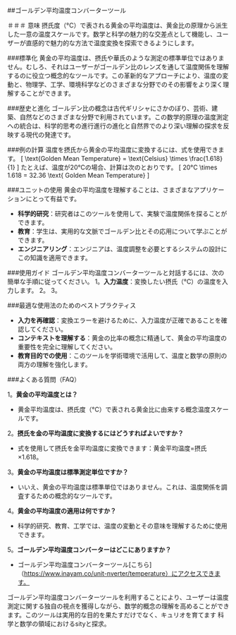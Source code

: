 ##ゴールデン平均温度コンバーターツール

＃＃＃ 意味
摂氏度（°C）で表される黄金の平均温度は、黄金比の原理から派生した一意の温度スケールです。数学と科学の魅力的な交差点として機能し、ユーザーが直感的で魅力的な方法で温度変換を探索できるようにします。

###標準化
黄金の平均温度は、摂氏や華氏のような測定の標準単位ではありません。むしろ、それはユーザーがゴールデン比のレンズを通して温度関係を理解するのに役立つ概念的なツールです。この革新的なアプローチにより、温度の変動と、物理学、工学、環境科学などのさまざまな分野でのその影響をより深く理解することができます。

###歴史と進化
ゴールデン比の概念は古代ギリシャにさかのぼり、芸術、建築、自然などのさまざまな分野で利用されています。この数学的原理の温度測定への統合は、科学的思考の進行進行の進化と自然界でのより深い理解の探求を反映する現代の発達です。

###例の計算
温度を摂氏から黄金の平均温度に変換するには、式を使用できます。
\[ \text{Golden Mean Temperature} = \text{Celsius} \times \frac{1.618}{1} \]
たとえば、温度が20°Cの場合、計算は次のとおりです。
\[ 20°C \times 1.618 = 32.36 \text{ Golden Mean Temperature} \]

###ユニットの使用
黄金の平均温度を理解することは、さまざまなアプリケーションにとって有益です。
-  **科学的研究**：研究者はこのツールを使用して、実験で温度関係を探ることができます。
-  **教育**：学生は、実用的な文脈でゴールデン比とその応用について学ぶことができます。
-  **エンジニアリング**：エンジニアは、温度調整を必要とするシステムの設計にこの知識を適用できます。

###使用ガイド
ゴールデン平均温度コンバーターツールと対話するには、次の簡単な手順に従ってください。
1。**入力温度**：変換したい摂氏（°C）の温度を入力します。
2。
3。

###最適な使用法のためのベストプラクティス
-  **入力を再確認**：変換エラーを避けるために、入力温度が正確であることを確認してください。
-  **コンテキストを理解する**：黄金の比率の概念に精通して、黄金の平均温度の重要性を完全に理解してください。
-  **教育目的での使用**：このツールを学術環境で活用して、温度と数学の原則の両方の理解を強化します。

###よくある質問（FAQ）

1。**黄金の平均温度とは？**
- 黄金平均温度は、摂氏度（°C）で表される黄金比に由来する概念温度スケールです。

2。**摂氏を金の平均温度に変換するにはどうすればよいですか？**
- 式を使用して摂氏を金平均温度に変換できます：黄金平均温度=摂氏×1.618。

3。**黄金の平均温度は標準測定単位ですか？**
- いいえ、黄金の平均温度は標準単位ではありません。これは、温度関係を調査するための概念的なツールです。

4。**黄金の平均温度の適用は何ですか？**
- 科学的研究、教育、工学では、温度の変動とその意味を理解するために使用できます。

5。**ゴールデン平均温度コンバーターはどこにありますか？**
- ゴールデン平均温度コンバーターツール[こちら]（https://www.inayam.co/unit-nverter/temperature）にアクセスできます。

ゴールデン平均温度コンバーターツールを利用することにより、ユーザーは温度測定に関する独自の視点を獲得しながら、数学的概念の理解を高めることができます。このツールは実用的な目的を果たすだけでなく、キュリオを育てます 科学と数学の領域におけるsityと探求。